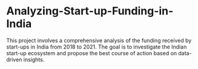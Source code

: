 # Analyzing-Start-up-Funding-in-India
 This project involves a comprehensive analysis of the funding received by start-ups in India from 2018 to 2021. The goal is to investigate the Indian start-up ecosystem and propose the best course of action based on data-driven insights.
